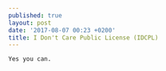 ```yaml
---
published: true
layout: post
date: '2017-08-07 00:23 +0200'
title: I Don't Care Public License (IDCPL)
---
```

    Yes you can. 
